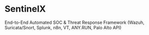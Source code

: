 # SentinelX
End-to-End Automated SOC &amp; Threat Response Framework (Wazuh, Suricata/Snort, Splunk, n8n, VT, ANY.RUN, Palo Alto API)
